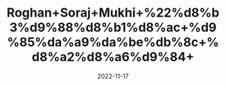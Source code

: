 ---
title: 'Roghan+Soraj+Mukhi+%22%d8%b3%d9%88%d8%b1%d8%ac+%d9%85%da%a9%da%be%db%8c+%d8%a2%d8%a6%d9%84+'
date: '2022-11-17' 
metatag: '' 
inventory: '0' 
draft: false 
# meta description 
shortDescripton: 'Sunflower+Seeds+Oil%22++It+promotes+heart+heath.+Sunflower+oil+contains+more+than+80%25+of+monounsaturated+fats+which+makes+it+good+for+your+heart.It+is+also+good+for+skin.'
description: 'Oil+%22+%d8%b1%d9%88%d8%ba%d9%86+%22+%d8%aa%db%8c%d9%84'
longdescription: ''
tags: ''
brand: ''
subCategory: ''
sellCount: '0'
featured: True
# product Price
price: '40.0'
# Product Short Description
shortDescription: 'Sunflower+Seeds+Oil%22++It+promotes+heart+heath.+Sunflower+oil+contains+more+than+80%25+of+monounsaturated+fats+which+makes+it+good+for+your+heart.It+is+also+good+for+skin.'
productID: '4F64F412-2243-ED11-996A-005056B3A416'
type: 'products'
category: 'Oil+%22+%d8%b1%d9%88%d8%ba%d9%86+%22+%d8%aa%db%8c%d9%84' 
thumnailproduct: 'https://eraconnect.blob.core.windows.net/product-images/aminsaddiquidawakhana/36ac63a9-9da8-468f-9649-5723b92d9f0d.webp' 
images:
  - image: 'https://eraconnect.blob.core.windows.net/product-images/aminsaddiquidawakhana/36ac63a9-9da8-468f-9649-5723b92d9f0d.webp'  
Variants:
---
